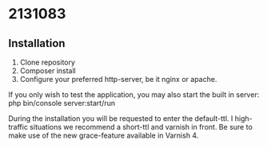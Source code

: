 # 2131083

Installation
------------

1. Clone repository
2. Composer install
3. Configure your preferred http-server, be it nginx or apache.

If you only wish to test the application, you may also start the built in server: php bin/console server:start/run

During the installation you will be requested to enter the default-ttl.
I high-traffic situations we recommend a short-ttl and varnish in front.
Be sure to make use of the new grace-feature available in Varnish 4.

